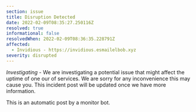 ```yaml
---
section: issue
title: Disruption Detected
date: 2022-02-09T08:35:27.250116Z
resolved: true
informational: false
resolvedWhen: 2022-02-09T08:36:35.228791Z
affected:
  - Invidious - https://invidious.esmailelbob.xyz
severity: disrupted
---
```

*Investigating* - We are investigating a potential issue that might affect the uptime of one our of services. We are sorry for any inconvenience this may cause you. This incident post will be updated once we have more information.

This is an automatic post by a monitor bot.
        